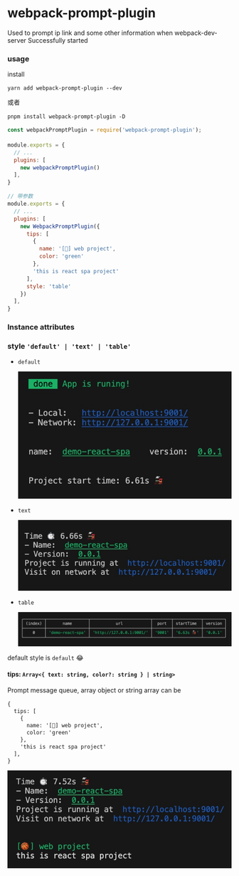 # webpack-prompt-plugin

Used to prompt ip link and some other information when webpack-dev-server Successfully started

### usage

install
```code
yarn add webpack-prompt-plugin --dev
```

或者
```code
pnpm install webpack-prompt-plugin -D
```

```js
const webpackPromptPlugin = require('webpack-prompt-plugin');

module.exports = {
  // ...
  plugins: [
    new webpackPromptPlugin()
  ],
}
```

```js
// 带参数
module.exports = {
  // ...
  plugins: [
    new WebpackPromptPlugin({
      tips: [
        {
          name: '[🏀] web project',
          color: 'green'
        },
        'this is react spa project'
      ],
      style: 'table'
    })
  ],
}
```

### Instance attributes
### style `'default' | 'text' | 'table'`
- `default`

  ![default style](./img/default.jpg)

- `text`

  ![text style](./img/text.jpg)

- `table`

  ![table style](./img/table.jpg)


default style is `default` 😂

#### tips: `Array<{ text: string, color?: string } | string>`
Prompt message queue, array object or string array can be
```code
{
  tips: [
    {
      name: '[🏀] web project',
      color: 'green'
    },
    'this is react spa project'
  ],
}
```
![tips text](./img/tips.jpg)
